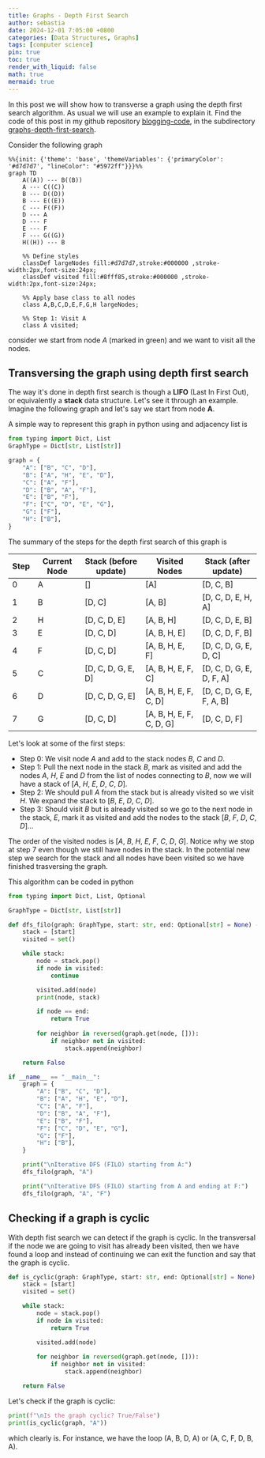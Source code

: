 ```yaml
---
title: Graphs - Depth First Search
author: sebastia
date: 2024-12-01 7:05:00 +0800
categories: [Data Structures, Graphs]
tags: [computer science]
pin: true
toc: true
render_with_liquid: false
math: true
mermaid: true
---
```

In this post we will show how to transverse a graph using the depth first search algorithm. As usual we will use an example to explain it. Find the code of this post in my github repository [blogging-code](https://github.com/SebastiaAgramunt/blogging-code), in the subdirectory [graphs-depth-first-search](https://github.com/SebastiaAgramunt/blogging-code/tree/main/graphs-depth-first-search).

Consider the following graph

```mermaid
%%{init: {'theme': 'base', 'themeVariables': {'primaryColor': '#d7d7d7', "lineColor": "#5972ff"}}}%%
graph TD
    A((A)) --- B((B))
    A --- C((C))
    B --- D((D))
    B --- E((E))
    C --- F((F))
    D --- A
    D --- F
    E --- F
    F --- G((G))
    H((H)) --- B

    %% Define styles
    classDef largeNodes fill:#d7d7d7,stroke:#000000 ,stroke-width:2px,font-size:24px;
    classDef visited fill:#8fff85,stroke:#000000 ,stroke-width:2px,font-size:24px;

    %% Apply base class to all nodes
    class A,B,C,D,E,F,G,H largeNodes;

    %% Step 1: Visit A
    class A visited;
```
consider we start from node $A$ (marked in green) and we want to visit all the nodes.

## Transversing the graph using depth first search

The way it's done in depth first search is though a **LIFO** (Last In First Out), or equivalently a **stack** data structure. Let's see it through an example. Imagine the following graph and let's say we start from node **A**.

A simple way to represent this graph in python using and adjacency list is

```python
from typing import Dict, List
GraphType = Dict[str, List[str]]

graph = {
    "A": ["B", "C", "D"],
    "B": ["A", "H", "E", "D"],
    "C": ["A", "F"],
    "D": ["B", "A", "F"],
    "E": ["B", "F"],
    "F": ["C", "D", "E", "G"],
    "G": ["F"],
    "H": ["B"],
}
```
The summary of the steps for the depth first search of this graph is

| **Step** | **Current Node** | **Stack (before update)** | **Visited Nodes**          | **Stack (after update)** |
|---------|---------------|----------------------|---------------------------|--------------------------------|
| 0       | A             | []                   | [A]                       | [D, C, B]                     |
| 1       | B             | [D, C]               | [A, B]                    | [D, C, D, E, H, A]            |
| 2       | H             | [D, C, D, E]         | [A, B, H]                 | [D, C, D, E, B]               |
| 3       | E             | [D, C, D]            | [A, B, H, E]              | [D, C, D, F, B]               |
| 4       | F             | [D, C, D]            | [A, B, H, E, F]           | [D, C, D, G, E, D, C]         |
| 5       | C             | [D, C, D, G, E, D]   | [A, B, H, E, F, C]        | [D, C, D, G, E, D, F, A]      |
| 6       | D             | [D, C, D, G, E]      | [A, B, H, E, F, C, D]     | [D, C, D, G, E, F, A, B]      |
| 7       | G             | [D, C, D]            | [A, B, H, E, F, C, D, G]  | [D, C, D, F]                  |




Let's look at some of the first steps:

* Step 0: We visit node $A$ and add to the stack nodes $B$, $C$ and $D$.
* Step 1: Pull the next node in the stack $B$, mark as visited and add the nodes $A$, $H$, $E$ and $D$ from the list of nodes connecting to $B$, now we will have a stack of [$A$, $H$, $E$, $D$, $C$, $D$].
* Step 2: We should pull $A$ from the stack but is already visited so we visit $H$. We expand the stack to [$B$, $E$, $D$, $C$, $D$].
* Step 3: Should visit $B$ but is already visited so we go to the next node in the stack, $E$, mark it as visited and add the nodes to the stack [$B$, $F$, $D$, $C$, $D$]...

The order of the visited nodes is [$A$, $B$, $H$, $E$, $F$, $C$, $D$, $G$]. Notice why we stop at step 7 even though we still have nodes in the stack. In the potential new step we search for the stack and all nodes have been visited so we have finished trasversing the graph.

This algorithm can be coded in python

```python
from typing import Dict, List, Optional

GraphType = Dict[str, List[str]]

def dfs_filo(graph: GraphType, start: str, end: Optional[str] = None) -> bool:
    stack = [start]
    visited = set()

    while stack:
        node = stack.pop()
        if node in visited:
            continue

        visited.add(node)
        print(node, stack)

        if node == end:
            return True
        
        for neighbor in reversed(graph.get(node, [])):  
            if neighbor not in visited:
                stack.append(neighbor)

    return False

if __name__ == "__main__":
    graph = {
        "A": ["B", "C", "D"],
        "B": ["A", "H", "E", "D"],
        "C": ["A", "F"],
        "D": ["B", "A", "F"],
        "E": ["B", "F"],
        "F": ["C", "D", "E", "G"],
        "G": ["F"],
        "H": ["B"],
    }

    print("\nIterative DFS (FILO) starting from A:")
    dfs_filo(graph, "A")

    print("\nIterative DFS (FILO) starting from A and ending at F:")
    dfs_filo(graph, "A", "F")
```

## Checking if a graph is cyclic

With depth fist search we can detect if the graph is cyclic. In the transversal if the node we are going to visit has already been visited, then we have found a loop and instead of continuing we can exit the function and say that the graph is cyclic.

```python
def is_cyclic(graph: GraphType, start: str, end: Optional[str] = None) -> bool:
    stack = [start]
    visited = set()

    while stack:
        node = stack.pop()
        if node in visited:
            return True

        visited.add(node)
        
        for neighbor in reversed(graph.get(node, [])):  
            if neighbor not in visited:
                stack.append(neighbor)

    return False
```

Let's check if the graph is cyclic:

```python
print(f"\nIs the graph cyclic? True/False")
print(is_cyclic(graph, "A"))
```

which clearly is. For instance, we have the loop (A, B, D, A) or (A, C, F, D, B, A).